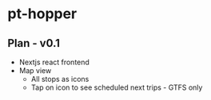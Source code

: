 # pt-hopper

## Plan - v0.1
- Nextjs react frontend
- Map view
    - All stops as icons
    - Tap on icon to see scheduled next trips - GTFS only
    

